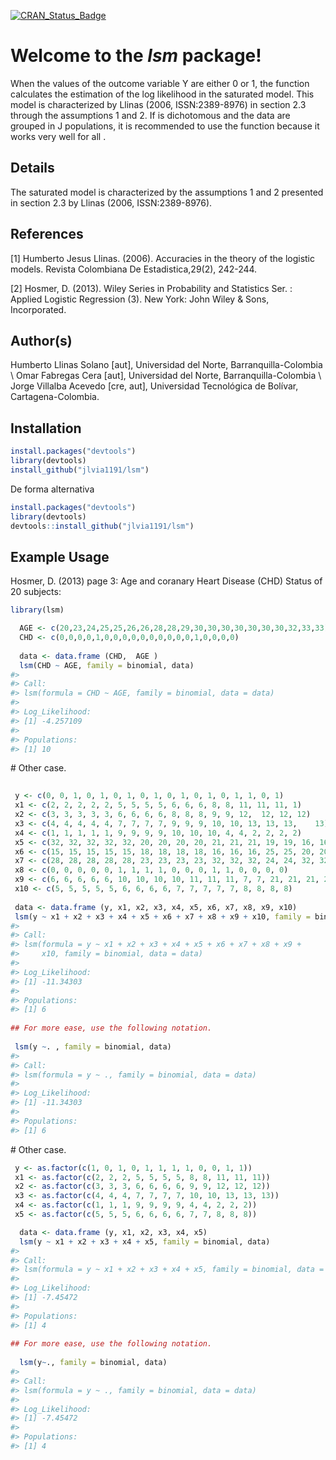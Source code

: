 [![CRAN\_Status\_Badge](http://www.r-pkg.org/badges/version/lsm)](https://cran.r-project.org/package=lsm)

Welcome to the *lsm* package!
=============================

When the values of the outcome variable Y are either 0 or 1, the function calculates the estimation of the log likelihood in the saturated model. This model is characterized by Llinas (2006, ISSN:2389-8976) in section 2.3 through the assumptions 1 and 2. If is dichotomous and the data are grouped in J populations, it is recommended to use the function because it works very well for all .

Details
-------

The saturated model is characterized by the assumptions 1 and 2 presented in section 2.3 by Llinas (2006, ISSN:2389-8976).

References
----------

[1] Humberto Jesus Llinas. (2006). Accuracies in the theory of the logistic models. Revista Colombiana De Estadistica,29(2), 242-244.

[2] Hosmer, D. (2013). Wiley Series in Probability and Statistics Ser. : Applied Logistic Regression (3). New York: John Wiley & Sons, Incorporated.

Author(s)
---------

Humberto Llinas Solano [aut], Universidad del Norte, Barranquilla-Colombia \\ Omar Fabregas Cera [aut], Universidad del Norte, Barranquilla-Colombia \\ Jorge Villalba Acevedo [cre, aut], Universidad Tecnológica de Bolívar, Cartagena-Colombia.

Installation
------------

``` r
install.packages("devtools")
library(devtools)
install_github("jlvia1191/lsm")

```
De forma alternativa

``` r
install.packages("devtools")
library(devtools)
devtools::install_github("jlvia1191/lsm")

```




Example Usage
-------------

Hosmer, D. (2013) page 3: Age and coranary Heart Disease (CHD) Status of 20 subjects:

``` r
library(lsm)

  AGE <- c(20,23,24,25,25,26,26,28,28,29,30,30,30,30,30,30,30,32,33,33)
  CHD <- c(0,0,0,0,1,0,0,0,0,0,0,0,0,0,0,1,0,0,0,0)
  
  data <- data.frame (CHD,  AGE )
  lsm(CHD ~ AGE, family = binomial, data)
#> 
#> Call:
#> lsm(formula = CHD ~ AGE, family = binomial, data = data)
#> 
#> Log_Likelihood: 
#> [1] -4.257109
#> 
#> Populations: 
#> [1] 10
```

\# Other case.

``` r
 
 y <- c(0, 0, 1, 0, 1, 0, 1, 0, 1, 0, 1, 0, 1, 0, 1, 1, 0, 1)
 x1 <- c(2, 2, 2, 2, 2, 5, 5, 5, 5, 6, 6, 6, 8, 8, 11, 11, 11, 1)
 x2 <- c(3, 3, 3, 3, 3, 6, 6, 6, 6, 8, 8, 8, 9, 9, 12,  12, 12, 12)
 x3 <- c(4, 4, 4, 4, 4, 7, 7, 7, 7, 9, 9, 9, 10, 10, 13, 13, 13,    13)
 x4 <- c(1, 1, 1, 1, 1, 9, 9, 9, 9, 10, 10, 10, 4, 4, 2, 2, 2, 2)
 x5 <- c(32, 32, 32, 32, 32, 20, 20, 20, 20, 21, 21, 21, 19, 19, 16, 16, 16, 16)
 x6 <- c(15, 15, 15, 15, 15, 18, 18, 18, 18, 16, 16, 16, 25, 25, 20, 20, 20, 20)
 x7 <- c(28, 28, 28, 28, 28, 23, 23, 23, 23, 32, 32, 32, 24, 24, 32, 32, 32, 32)
 x8 <- c(0, 0, 0, 0, 0, 1, 1, 1, 1, 0, 0, 0, 1, 1, 0, 0, 0, 0)
 x9 <- c(6, 6, 6, 6, 6, 10, 10, 10, 10, 11, 11, 11, 7, 7, 21, 21, 21, 21)
 x10 <- c(5, 5, 5, 5, 5, 6, 6, 6, 6, 7, 7, 7, 7, 7, 8, 8, 8, 8)
 
 data <- data.frame (y, x1, x2, x3, x4, x5, x6, x7, x8, x9, x10)
 lsm(y ~ x1 + x2 + x3 + x4 + x5 + x6 + x7 + x8 + x9 + x10, family = binomial, data)
#> 
#> Call:
#> lsm(formula = y ~ x1 + x2 + x3 + x4 + x5 + x6 + x7 + x8 + x9 + 
#>     x10, family = binomial, data = data)
#> 
#> Log_Likelihood: 
#> [1] -11.34303
#> 
#> Populations: 
#> [1] 6
 
## For more ease, use the following notation.
 
 lsm(y ~. , family = binomial, data)
#> 
#> Call:
#> lsm(formula = y ~ ., family = binomial, data = data)
#> 
#> Log_Likelihood: 
#> [1] -11.34303
#> 
#> Populations: 
#> [1] 6
```

\# Other case.

``` r
 y <- as.factor(c(1, 0, 1, 0, 1, 1, 1, 1, 0, 0, 1, 1))
 x1 <- as.factor(c(2, 2, 2, 5, 5, 5, 5, 8, 8, 11, 11, 11))
 x2 <- as.factor(c(3, 3, 3, 6, 6, 6, 6, 9, 9, 12, 12, 12))
 x3 <- as.factor(c(4, 4, 4, 7, 7, 7, 7, 10, 10, 13, 13, 13))
 x4 <- as.factor(c(1, 1, 1, 9, 9, 9, 9, 4, 4, 2, 2, 2))
 x5 <- as.factor(c(5, 5, 5, 6, 6, 6, 6, 7, 7, 8, 8, 8))

  data <- data.frame (y, x1, x2, x3, x4, x5) 
  lsm(y ~ x1 + x2 + x3 + x4 + x5, family = binomial, data)
#> 
#> Call:
#> lsm(formula = y ~ x1 + x2 + x3 + x4 + x5, family = binomial, data = data)
#> 
#> Log_Likelihood: 
#> [1] -7.45472
#> 
#> Populations: 
#> [1] 4
  
## For more ease, use the following notation.
  
  lsm(y~., family = binomial, data)
#> 
#> Call:
#> lsm(formula = y ~ ., family = binomial, data = data)
#> 
#> Log_Likelihood: 
#> [1] -7.45472
#> 
#> Populations: 
#> [1] 4
```
